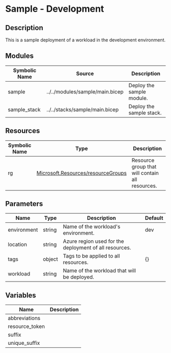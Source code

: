 # Sample - Development

## Description

This is a sample deployment of a workload in the development environment.


## Modules

| Symbolic Name | Source | Description |
| --- | --- | --- |
| sample | ../../modules/sample/main.bicep | Deploy the sample module. |
| sample_stack | ../../stacks/sample/main.bicep | Deploy the sample stack. |

## Resources

| Symbolic Name | Type | Description |
| --- | --- | --- |
| rg | [Microsoft.Resources/resourceGroups](https://learn.microsoft.com/en-us/azure/templates/microsoft.resources/resourcegroups) | Resource group that will contain all resources. |

## Parameters

| Name | Type | Description | Default |
| --- | --- | --- | --- |
| environment | string | Name of the workload's environment. | dev |
| location | string | Azure region used for the deployment of all resources. |  |
| tags | object | Tags to be applied to all resources. | {} |
| workload | string | Name of the workload that will be deployed. |  |

## Variables

| Name | Description |
| --- | --- |
| abbreviations | |
| resource_token | |
| suffix | |
| unique_suffix | |
